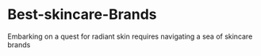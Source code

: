 # Best-skincare-Brands
Embarking on a quest for radiant skin requires navigating a sea of skincare brands
